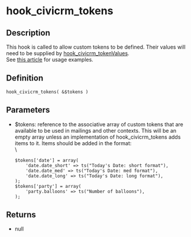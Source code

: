 # hook_civicrm_tokens

## Description

This hook is called to allow custom tokens to be defined. Their values
will need to be supplied by
[hook_civicrm_tokenValues](/hooks/hook_civicrm_tokenValues.md).\
  See [this
article](https://civicrm.org/blog/colemanw/create-your-own-tokens-for-fun-and-profit)
for usage examples.

## Definition

    hook_civicrm_tokens( &$tokens )

## Parameters

-   $tokens: reference to the associative array of custom tokens that
    are available to be used in mailings and other contexts. This will
    be an empty array unless an implementation of hook_civicrm_tokens
    adds items to it. Items should be added in the format:\
     \

        $tokens['date'] = array(
            'date.date_short' => ts("Today's Date: short format"),
            'date.date_med' => ts("Today's Date: med format"),
            'date.date_long' => ts("Today's Date: long format"),
        );
        $tokens['party'] = array(
            'party.balloons' => ts("Number of balloons"),
        );

## Returns

-   null
